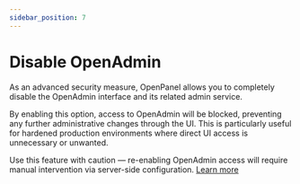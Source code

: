 ```yaml
---
sidebar_position: 7
---
```


# Disable OpenAdmin

As an advanced security measure, OpenPanel allows you to completely disable the OpenAdmin interface and its related admin service.

By enabling this option, access to OpenAdmin will be blocked, preventing any further administrative changes through the UI. This is particularly useful for hardened production environments where direct UI access is unnecessary or unwanted.

Use this feature with caution — re-enabling OpenAdmin access will require manual intervention via server-side configuration. [Learn more](https://dev.openpanel.com/cli/admin.html#Enable-Disable-adminpanel)
